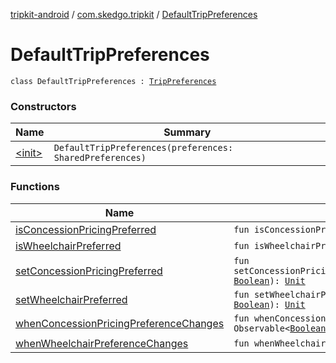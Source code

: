 [tripkit-android](../../index.md) / [com.skedgo.tripkit](../index.md) / [DefaultTripPreferences](./index.md)

# DefaultTripPreferences

`class DefaultTripPreferences : `[`TripPreferences`](../-trip-preferences/index.md)

### Constructors

| Name | Summary |
|---|---|
| [&lt;init&gt;](-init-.md) | `DefaultTripPreferences(preferences: SharedPreferences)` |

### Functions

| Name | Summary |
|---|---|
| [isConcessionPricingPreferred](is-concession-pricing-preferred.md) | `fun isConcessionPricingPreferred(): `[`Boolean`](https://kotlinlang.org/api/latest/jvm/stdlib/kotlin/-boolean/index.html) |
| [isWheelchairPreferred](is-wheelchair-preferred.md) | `fun isWheelchairPreferred(): `[`Boolean`](https://kotlinlang.org/api/latest/jvm/stdlib/kotlin/-boolean/index.html) |
| [setConcessionPricingPreferred](set-concession-pricing-preferred.md) | `fun setConcessionPricingPreferred(isConcessionPricingPreferred: `[`Boolean`](https://kotlinlang.org/api/latest/jvm/stdlib/kotlin/-boolean/index.html)`): `[`Unit`](https://kotlinlang.org/api/latest/jvm/stdlib/kotlin/-unit/index.html) |
| [setWheelchairPreferred](set-wheelchair-preferred.md) | `fun setWheelchairPreferred(isWheelchairPreferred: `[`Boolean`](https://kotlinlang.org/api/latest/jvm/stdlib/kotlin/-boolean/index.html)`): `[`Unit`](https://kotlinlang.org/api/latest/jvm/stdlib/kotlin/-unit/index.html) |
| [whenConcessionPricingPreferenceChanges](when-concession-pricing-preference-changes.md) | `fun whenConcessionPricingPreferenceChanges(): Observable<`[`Boolean`](https://kotlinlang.org/api/latest/jvm/stdlib/kotlin/-boolean/index.html)`>` |
| [whenWheelchairPreferenceChanges](when-wheelchair-preference-changes.md) | `fun whenWheelchairPreferenceChanges(): Observable<`[`Boolean`](https://kotlinlang.org/api/latest/jvm/stdlib/kotlin/-boolean/index.html)`>` |
